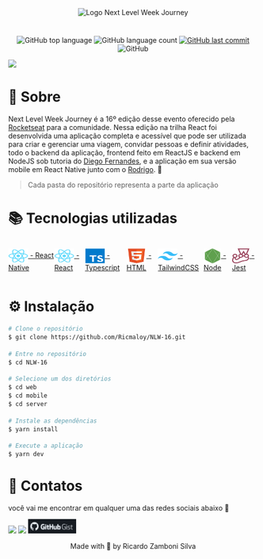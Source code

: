 <div align=center>
  <img src="https://i.imgur.com/OeE0Jtu.png" alt="Logo Next Level Week Journey" width="300px">
</div>

#

<p align="center" margin-top="25px" >
  <img alt="GitHub top language" src="https://img.shields.io/github/languages/top/Ricmaloy/NLW-16?color=BEF264">

  <img alt="GitHub language count" src="https://img.shields.io/github/languages/count/Ricmaloy/NLW-16?color=BEF264">
  
  <a href="https://github.com/Ricmaloy/NLW-6/commits/master">
    <img alt="GitHub last commit" src="https://img.shields.io/github/last-commit/Ricmaloy/NLW-16?color=1A2E05">
  </a>

  <img alt="GitHub" src="https://img.shields.io/github/license/Ricmaloy/NLW-16?color=1A2E05">
</p>



<img src="https://i.imgur.com/tBc9Fgu.png">

# 🧠 Sobre

Next Level Week Journey é a 16º edição desse evento oferecido pela [Rocketseat](https://rocketseat.com.br) para a comunidade.
Nessa edição na trilha React foi desenvolvida uma aplicação completa e acessível que pode ser utilizada para criar e gerenciar uma viagem, convidar pessoas e definir atividades, todo o backend da aplicação, frontend feito em ReactJS e backend em NodeJS sob tutoria do [Diego Fernandes](https://github.com/diego3g), e a aplicação em sua versão mobile em React Native junto com o [Rodrigo](https://github.com/rodrigorgtic). 🚀

> <p>Cada pasta do repositório representa a parte da aplicação</p>


# 📚 Tecnologias utilizadas

<div style="display: flex">
  
  <a href="https://reactnative.dev/"><img align="center" alt="Hideki-React" height="30" width="40" src="https://raw.githubusercontent.com/devicons/devicon/master/icons/react/react-original.svg"> - React Native</a><br/>
  
  <a href="https://reactjs.org/"><img align="center" alt="Hideki-React" height="30" width="40" src="https://raw.githubusercontent.com/devicons/devicon/master/icons/react/react-original.svg"> - React</a><br/>
  
  <a href="https://www.typescriptlang.org/"><img align="center" alt="Hideki-Ts" height="30" width="40" src="https://raw.githubusercontent.com/devicons/devicon/master/icons/typescript/typescript-plain.svg"> - Typescript</a><br/>
  
  <a href="https://reactjs.org/"><img align="center" alt="Hideki-HTML" height="30" width="40" src="https://raw.githubusercontent.com/devicons/devicon/master/icons/html5/html5-original.svg"> - HTML</a><br/>
  
  <a href="https://sass-lang.com/"><img align="center" alt="Hideki-Tailwind" height="30" width="40" src="https://raw.githubusercontent.com/devicons/devicon/1119b9f84c0290e0f0b38982099a2bd027a48bf1/icons/tailwindcss/tailwindcss-plain.svg"> - TailwindCSS</a><br/>
  
  <a href="https://nodejs.org/"><img align="center" alt="Hideki-Node" height="30" width="35" src="https://github.com/devicons/devicon/blob/master/icons/nodejs/nodejs-plain.svg"> - Node</a><br/>
  
  <a href="https://prisma.io/"><img align="center" alt="Hideki-Jest" height="30" width="35" src="https://github.com/devicons/devicon/blob/master/icons/jest/jest-plain.svg"> - Jest</a><br/>
</div>
    
# ⚙️ Instalação

```bash
# Clone o repositório
$ git clone https://github.com/Ricmaloy/NLW-16.git

# Entre no repositório
$ cd NLW-16

# Selecione um dos diretórios
$ cd web
$ cd mobile
$ cd server

# Instale as dependências
$ yarn install

# Execute a aplicação
$ yarn dev
```


# 🍻 Contatos

 você vai me encontrar em qualquer uma das redes sociais abaixo 🍻

<a href = "mailto: ricardozamboni021@gmail.com"><img src="https://img.shields.io/badge/-Gmail-%23EA4335?style=for-the-badge&logo=gmail&logoColor=white" target="_blank" margin-right="10px"></a>
<a href="https://www.linkedin.com/in/ricardo-zamboni-3906471b3/" target="_blank"><img src="https://img.shields.io/badge/-LinkedIn-%230077B5?style=for-the-badge&logo=linkedin&logoColor=white" target="_blank"></a>
<a href="https://github.com/Ricmaloy" target="_blank"><img src="https://github.com/Alexandrehideki13/Alexandrehideki13/blob/main/GistGithub.jpeg" height=29 target="_blank"></a>

<p align="center">Made with 💜 by Ricardo Zamboni Silva</p>
